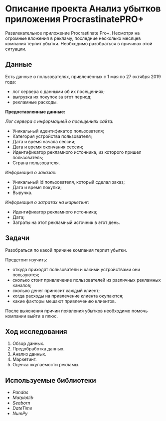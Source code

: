 # Описание проекта Анализ убытков приложения ProcrastinatePRO+
Развлекательное приложение Procrastinate Pro+. Несмотря на огромные вложения в рекламу, последние несколько месяцев компания терпит убытки. Необходимо разобраться в причинах этой ситуации.

## Данные

Есть данные о пользователях, привлечённых с 1 мая по 27 октября 2019 года:
* лог сервера с данными об их посещениях;
* выгрузка их покупок за этот период;
* рекламные расходы.

**Предоставленные данные:**

*Лог сервера с информацией о посещениях сайта:*

* Уникальный идентификатор пользователя;
* Категория устройства пользователя;
* Дата и время начала сессии;
* Дата и время окончания сессии;
* Идентификатор рекламного источника, из которого пришел пользователь;
* Страна пользователя.

*Информация о заказах:*

* Уникальный id пользователя, который сделал заказ;
* Дата и время покупки;
* Выручка.

*Информация о затратах на маркетинг:*

* Идентификатор рекламного источника;
* Дата;
* Затраты на этот рекламный источник в этот день.

## Задачи
Разобраться по какой причине компания терпит убытки.

Предстоит изучить:
* откуда приходят пользователи и какими устройствами они пользуются;
* сколько стоит привлечение пользователей из различных рекламных каналов;
* сколько денег приносит каждый клиент;
* когда расходы на привлечение клиента окупаются;
* какие факторы мешают привлечению клиентов.

После выяснения причин появления убытков необходимо помочь компании выйти в плюс.

## Ход исследования

 1. Обзор данных.
 2. Предобработка данных.
 3. Анализ данных.
 4. Маркетинг.
 5. Оценка окупаемости рекламы.

## Используемые библиотеки
- *Pandas*
- *Matplotlib*
- *Seaborn*
- *DateTime*
- *NumPy*
